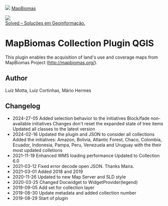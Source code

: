 <!-- mapbiomas-->
[mapbiomas_logo]: https://k6f2r3a6.stackpathcdn.com/wp-content/uploads/2018/04/C%C3%B3pia-de-mapbiomas_IV%C6%92_a-01.png

![][mapbiomas_logo]
[MapBiomas](http://mapbiomas.org/)

<!-- Solved logo -->
[solved_logo]: https://solved.eco.br/wp-content/uploads/2017/10/LOGO-e1508272263303.png

![][solved_logo]  
[ Solved – Soluções em Geoinformação.](https://solved.eco.br/)


# MapBiomas Collection Plugin QGIS

This plugin enables the acquisition of land's use and coverage maps from MapBiomas Project (http://mapbiomas.org/).

## Author
Luiz Motta, Luiz Cortinhas, Mário Hermes

## Changelog
- 2024-27-05
Added selection behavior to the initiatives
Block/fade non-available initiatives
Changes don't reset the expanded state of tree items
Updated all classes to the latest version 
- 2024-02-16
Updated the plugin and JSON to consider all collections  
Added the initiatives: Amazon, Bolivia, Atlantic Forest, Chaco, Colombia, Ecuador, Indonesia, Pampa, Peru, Venezuela and Uruguay with the their most updated colletions
- 2021-11-19
Enhanced WMS loading performance
Updated to Collection 6.0
- 2021-03-12
Fixed error decode open JSON. Thanks Maira.
- 2021-03-01
Added 2018 and 2019
- 2020-11-26
Updated to new Map Server and SLD style
- 2020-03-25
Changed Docwidget to WidgetProvider(legend)
- 2019-09-05
Add set for collection layer
- 2019-08-30
Update metadata and added collection number
- 2019-08-29
Start of plugin
